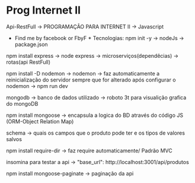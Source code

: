 # Prog Internet II
 Api-RestFull -> PROGRAMAÇÂO PARA INTERNET II -> Javascript

* Find me by facebook or FbyF *
Tecnologias:
npm init -y -> nodeJs -> package.json 

npm install express -> node express -> microserviços(dependêcias) -> rotas(api RestFull)

npm install -D nodemon -> nodemon -> faz automaticamente a reinicialização do servidor sempre que for alterado
após configurar o nodemon -> npm run dev

mongodb -> banco de dados utilizado -> roboto 3t para visualição grafica do mongoDB

npm install mongoose -> encapsula a logica do BD através do código JS (ORM-Object Relation Map)

schema -> quais os campos que o produto pode ter e os tipos de valores salvos

npm install require-dir -> faz require automaticamente/ Padrão MVC

insomina para testar a api -> "base_url": http://localhost:3001/api/produtos

npm install mongoose-paginate -> paginação da api 